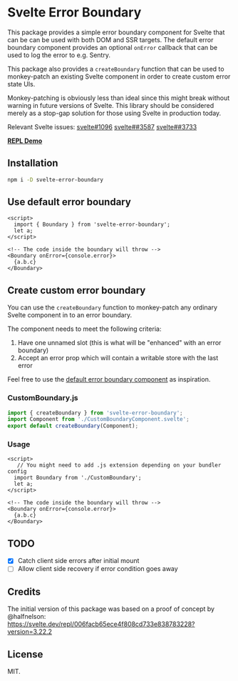 # Svelte Error Boundary

This package provides a simple error boundary component for Svelte that can be
can be used with both DOM and SSR targets. The default error boundary component
provides an optional `onError` callback that can be used to log the error to
e.g. Sentry.

This package also provides a `createBoundary` function that can be used to
monkey-patch an existing Svelte component in order to create custom error
state UIs.

Monkey-patching is obviously less than ideal since this might break without
warning in future versions of Svelte. This library should be considered merely
as a stop-gap solution for those using Svelte in production today.

Relevant Svelte issues: [svelte#1096](https://github.com/sveltejs/svelte/issues/1096)
[svelte##3587](https://github.com/sveltejs/svelte/issues/#3587)
[svelte##3733](https://github.com/sveltejs/svelte/issues/#3733)

**[REPL Demo](https://svelte.dev/repl/9d44bbcf30444cd08cca6b85f07f2e2a?version=3.29.4)**

## Installation

```bash
npm i -D svelte-error-boundary
```

## Use default error boundary

```svelte
<script>
  import { Boundary } from 'svelte-error-boundary';
  let a;
</script>

<!-- The code inside the boundary will throw -->
<Boundary onError={console.error}>
  {a.b.c}
</Boundary>
```

## Create custom error boundary

You can use the `createBoundary` function to monkey-patch any ordinary Svelte
component in to an error boundary.

The component needs to meet the following criteria:

1. Have one unnamed slot (this is what will be "enhanced" with an error boundary)
2. Accept an error prop which will contain a writable store with the last error

Feel free to use the [default error boundary component](./src/DefaultBoundary.svelte)
as inspiration.

### CustomBoundary.js

```js
import { createBoundary } from 'svelte-error-boundary';
import Component from './CustomBoundaryComponent.svelte';
export default createBoundary(Component);
```

### Usage

```svelte
<script>
   // You might need to add .js extension depending on your bundler config
  import Boundary from './CustomBoundary';
  let a;
</script>

<!-- The code inside the boundary will throw -->
<Boundary onError={console.error}>
  {a.b.c}
</Boundary>
```

## TODO

- [x] Catch client side errors after initial mount
- [ ] Allow client side recovery if error condition goes away

## Credits

The initial version of this package was based on a proof of concept by @halfnelson:
https://svelte.dev/repl/006facb65ece4f808cd733e838783228?version=3.22.2

## License

MIT.
